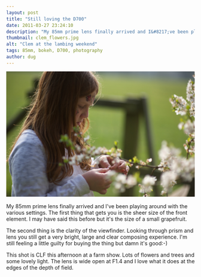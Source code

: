 ```yaml
---
layout: post
title: "Still loving the D700"
date: 2011-03-27 23:24:10
description: "My 85mm prime lens finally arrived and I&#8217;ve been playing around with the various settings. The first thing that gets you is the sheer size of the front element. I may have said this before but it&#8217;s the size&#8230;"
thumbnail: clem_flowers.jpg
alt: "Clem at the lambing weekend"
tags: 85mm, bokeh, D700, photography
author: dug
---
```


<img src="/assets/i/clem_flowers.jpg" alt="CLF at the lambing weekend" />

My 85mm prime lens finally arrived and I've been playing around with the various settings. The first thing that gets you is the sheer size of the front element. I may have said this before but it's the size of a small grapefruit.

The second thing is the clarity of the viewfinder. Looking through prism and lens you still get a very bright, large and clear composing experience. I'm still feeling a little guilty for buying the thing but damn it's good:-)

This shot is CLF this afternoon at a farm show. Lots of flowers and trees and some lovely light. The lens is wide open at F1.4 and I love what it does at the edges of the depth of field.
